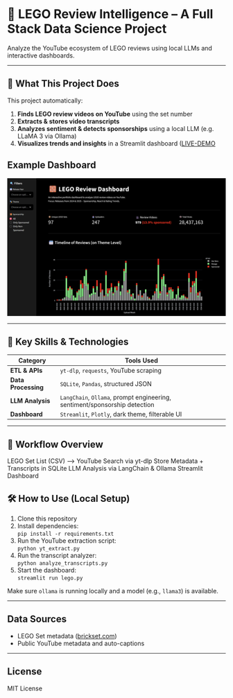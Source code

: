 # 🧱 LEGO Review Intelligence – A Full Stack Data Science Project

Analyze the YouTube ecosystem of LEGO reviews using local LLMs and interactive dashboards.

---

## 🎯 What This Project Does

This project automatically:

1. **Finds LEGO review videos on YouTube** using the set number
2. **Extracts & stores video transcripts**
3. **Analyzes sentiment & detects sponsorships** using a local LLM (e.g. LLaMA 3 via Ollama)
4. **Visualizes trends and insights** in a Streamlit dashboard ([LIVE-DEMO](https://groegman.com/lego_dashboard/)

## Example Dashboard

![LEGO Review Dashboard](assets/dashboard.png)


---

## 🧠 Key Skills & Technologies

| Category           | Tools Used                                                                 |
|--------------------|----------------------------------------------------------------------------|
| **ETL & APIs**     | `yt-dlp`, `requests`, YouTube scraping                                     |
| **Data Processing**| `SQLite`, `Pandas`, structured JSON                                        |
| **LLM Analysis**   | `LangChain`, `Ollama`, prompt engineering, sentiment/sponsorship detection |
| **Dashboard**      | `Streamlit`, `Plotly`, dark theme, filterable UI                           |

---

## 🔁 Workflow Overview

LEGO Set List (CSV) --> YouTube Search via yt-dlp
Store Metadata + Transcripts in SQLite
LLM Analysis via LangChain & Ollama
Streamlit Dashboard



## 🛠️ How to Use (Local Setup)

1. Clone this repository
2. Install dependencies:  
   `pip install -r requirements.txt`
3. Run the YouTube extraction script:  
   `python yt_extract.py`
4. Run the transcript analyzer:  
   `python analyze_transcripts.py`
5. Start the dashboard:  
   `streamlit run lego.py`

Make sure `ollama` is running locally and a model (e.g., `llama3`) is available.


---

## Data Sources

- LEGO Set metadata ([brickset.com](https://brickset.com/))
- Public YouTube metadata and auto-captions

---

## License

MIT License